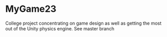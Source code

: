 # MyGame23

College project concentrating on game design as well as getting the most out of the Unity physics engine.
See master branch
